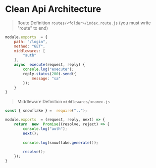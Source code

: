 # Clean Api Architecture
> Route Definition
> ``routes/<folder>/index.route.js`` (you must write "route" to end)
```js
module.exports  = {
	path: "/login",
	method: "GET",
	middlewares: [
		"auth"
	],
	async  execute(request, reply) {
		console.log("execute");
		reply.status(200).send({
			message: "sa"
		});
	}
}
```
> Middleware Definition
> ``middlewares/<name>.js``
```js
const { snowflake } =  require("..");

module.exports  = (request, reply, next) => {
	return  new  Promise((resolve, reject) => {
		console.log("auth");
		next();
		
		console.log(snowflake.generate());
		
		resolve();
	});
}
```
